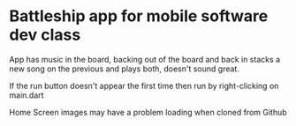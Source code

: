 # Battleship app for mobile software dev class
App has music in the board, backing out of the board and back in stacks a new song on the previous and plays both, doesn't sound great.

If the run button doesn't appear the first time then run by right-clicking on main.dart

Home Screen images may have a problem loading when cloned from Github
